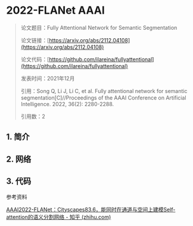 # 2022-FLANet AAAI

> 论文题目：Fully Attentional Network for Semantic Segmentation
>
> 论文链接：[https://arxiv.org/abs/2112.04108](https://arxiv.org/abs/2112.04108)
>
> 论文代码：[https://github.com/ilareina/fullyattentional](https://github.com/ilareina/fullyattentional)
>
> 发表时间：2021年12月
>
> 引用：Song Q, Li J, Li C, et al. Fully attentional network for semantic segmentation[C]//Proceedings of the AAAI Conference on Artificial Intelligence. 2022, 36(2): 2280-2288.
>
> 引用数：2





## 1. 简介











## 2. 网络





## 3. 代码



参考资料

[AAAI2022-FLANet：Cityscapes83.6，能同时在通道与空间上建模Self-attention的语义分割网络 - 知乎 (zhihu.com)](https://zhuanlan.zhihu.com/p/448237036)